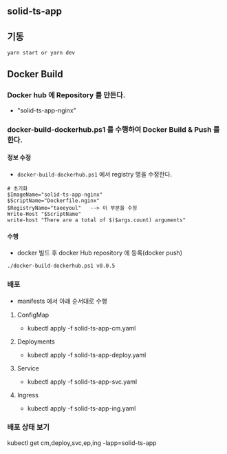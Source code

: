 ## solid-ts-app

## 기동
```
yarn start or yarn dev
```


## Docker Build

### Docker hub 에 Repository 를 만든다.
- "solid-ts-app-nginx"

### docker-build-dockerhub.ps1 를 수행하여 Docker Build & Push 를 한다.

#### 정보 수정
- `docker-build-dockerhub.ps1` 에서 registry 명을 수정한다.
```
# 초기화
$ImageName="solid-ts-app-nginx"
$ScriptName="Dockerfile.nginx"
$RegistryName="taeeyoul"   --> 이 부분을 수정
Write-Host "$ScriptName"
write-host "There are a total of $($args.count) arguments"
```

#### 수행
- docker 빌드 후 docker Hub repository 에 등록(docker push)
```
./docker-build-dockerhub.ps1 v0.0.5
```

### 배포
- manifests 에서 아래 순서대로 수행

1. ConfigMap
    - kubectl apply -f solid-ts-app-cm.yaml

2. Deployments
    - kubectl apply -f solid-ts-app-deploy.yaml

3. Service
    - kubectl apply -f solid-ts-app-svc.yaml

4. Ingress
    - kubectl apply -f solid-ts-app-ing.yaml

### 배포 상태 보기
kubectl get cm,deploy,svc,ep,ing -lapp=solid-ts-app